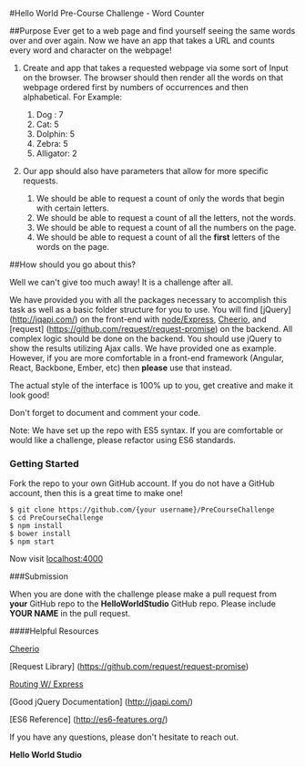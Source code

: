 #Hello World Pre-Course Challenge - Word Counter

##Purpose
Ever get to a web page and find yourself seeing the same words over and over again. Now we have an app that takes a URL and counts every word and character on the webpage!

1. Create and app that takes a requested webpage via some sort of Input on the browser. The browser should then render all the words on that webpage ordered first by numbers of occurrences and then alphabetical.
 For Example:
 	1.  Dog : 7 
 	2.  Cat: 5
 	3.  Dolphin: 5
 	4.  Zebra: 5
 	5.  Alligator: 2

2. Our app should also have parameters that allow for more specific requests. 
    1. We should be able to request a count of only the words that begin with certain letters. 
    2. We should be able to request a count of all the letters, not the words.
    3. We should be able to request a count of all the numbers on the page.
    4. We should be able to request a count of all the **first** letters of the words on the page.
    
##How should you go about this?

Well we can't give too much away! It is a challenge after all.

We have provided you with all the packages necessary to accomplish this task as well as a basic folder structure for you to use. You will find [jQuery] (http://jqapi.com/)  on the front-end with [node/Express](https://expressjs.com/), [Cheerio](https://github.com/cheeriojs/cheerio), and [request] (https://github.com/request/request-promise) on the backend. All complex logic should be done on the backend. You should use jQuery to show the results utilizing Ajax calls. We have provided one as example. However, if you are more comfortable in a front-end framework (Angular, React, Backbone, Ember, etc) then **please** use that instead.

The actual style of the interface is 100% up to you, get creative and make it look good! 

Don't forget to document and comment your code.

Note: We have set up the repo with ES5 syntax. If you are comfortable or would like a challenge, please refactor using ES6 standards.

### Getting Started

Fork the repo to your own GitHub account. If you do not have a GitHub account, then this is a great time to make one!

```
$ git clone https://github.com/{your username}/PreCourseChallenge
$ cd PreCourseChallenge
$ npm install
$ bower install
$ npm start
```

Now visit [localhost:4000](http://localhost:4000/)

###Submission

When you are done with the challenge please make a pull request from **your** GitHub repo to the **HelloWorldStudio** GitHub repo. Please include **YOUR NAME** in the pull request. 

####Helpful Resources
    
[Cheerio](https://github.com/cheeriojs/cheerio)

[Request Library] (https://github.com/request/request-promise)

[Routing W/ Express](https://expressjs.com/en/guide/routing.htm)

[Good jQuery Documentation] (http://jqapi.com/) 

[ES6 Reference] (http://es6-features.org/)


If you have any questions, please don't hesitate to reach out. 

**Hello World Studio**